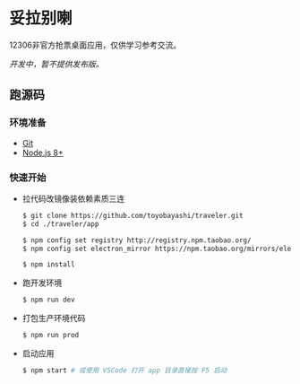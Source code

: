 # 妥拉别喇

12306非官方抢票桌面应用，仅供学习参考交流。

*开发中，暂不提供发布版。*

## 跑源码

### 环境准备

* [Git](https://git-scm.com/)
* [Node.js 8+](https://nodejs.org/en/)

### 快速开始

* 拉代码改镜像装依赖素质三连

    ``` bash
    $ git clone https://github.com/toyobayashi/traveler.git
    $ cd ./traveler/app

    $ npm config set registry http://registry.npm.taobao.org/
    $ npm config set electron_mirror https://npm.taobao.org/mirrors/electron/

    $ npm install
    ```

* 跑开发环境

    ``` bash
    $ npm run dev
    ```

* 打包生产环境代码

    ``` bash
    $ npm run prod
    ```

* 启动应用

    ``` bash
    $ npm start # 或使用 VSCode 打开 app 目录直接按 F5 启动
    ```
